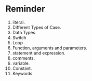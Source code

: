 # Reminder
1. literal.
1. Different Types of Case.
1. Data Types.
1. Switch
1. Loop
1. Function, arguments and parameters.
1. statement and expression.
1. comments.
1. variable.
1. Constant.
1. Keywords.